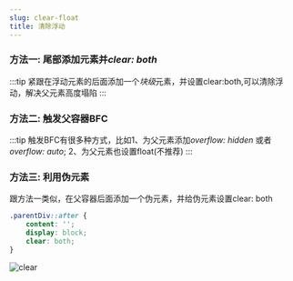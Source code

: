 ```yaml
---
slug: clear-float
title: 清除浮动
---
```


### 方法一: 尾部添加元素并*clear: both*

:::tip
紧跟在浮动元素的后面添加一个*块级*元素，并设置clear:both,可以清除浮动，解决父元素高度塌陷
:::

### 方法二: 触发父容器BFC

:::tip
触发BFC有很多种方式，比如1、为父元素添加*overflow: hidden* 或者 *overflow: auto*; 2、为父元素也设置float(不推荐)
:::

### 方法三: 利用伪元素

跟方法一类似，在父容器后面添加一个伪元素，并给伪元素设置clear: both

```css
.parentDiv::after {
    content: '';
    display: block;
    clear: both;
}
```

![clear](/img/fake.png)